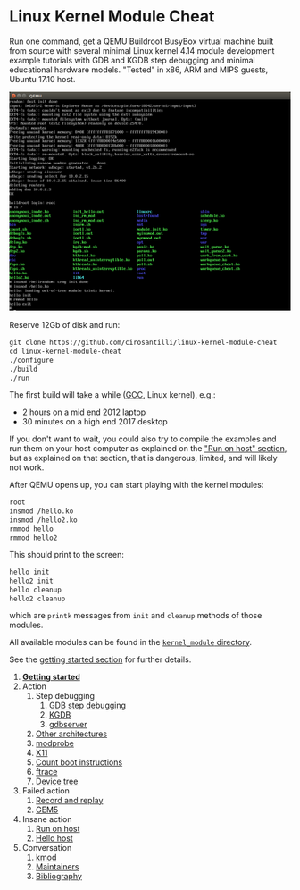 # Linux Kernel Module Cheat

Run one command, get a QEMU Buildroot BusyBox virtual machine built from source with several minimal Linux kernel 4.14 module development example tutorials with GDB and KGDB step debugging and minimal educational hardware models. "Tested" in x86, ARM and MIPS guests, Ubuntu 17.10 host.

![](screenshot.png)

Reserve 12Gb of disk and run:

    git clone https://github.com/cirosantilli/linux-kernel-module-cheat
    cd linux-kernel-module-cheat
    ./configure
    ./build
    ./run

The first build will take a while ([GCC](https://stackoverflow.com/questions/10833672/buildroot-environment-with-host-toolchain), Linux kernel), e.g.:

- 2 hours on a mid end 2012 laptop
- 30 minutes on a high end 2017 desktop

If you don't want to wait, you could also try to compile the examples and run them on your host computer as explained on the ["Run on host" section](run-on-host.md), but as explained on that section, that is dangerous, limited, and will likely not work.

After QEMU opens up, you can start playing with the kernel modules:

    root
    insmod /hello.ko
    insmod /hello2.ko
    rmmod hello
    rmmod hello2

This should print to the screen:

    hello init
    hello2 init
    hello cleanup
    hello2 cleanup

which are `printk` messages from `init` and `cleanup` methods of those modules.

All available modules can be found in the [`kernel_module` directory](kernel_module/).

See the [getting started section](getting-started.md) for further details.

1.  [**Getting started**](getting-started.md)
1.  Action
    1.  Step debugging
        1.  [GDB step debugging](gdb-step-debugging.md)
        1.  [KGDB](kgdb.md)
        1.  [gdbserver](gdbserver.md)
    1.  [Other architectures](other-architectures.md)
    1.  [modprobe](modprobe.md)
    1.  [X11](x11.md)
    1.  [Count boot instructions](count-boot-instructions.md)
    1.  [ftrace](ftrace.md)
    1.  [Device tree](device-tree.md)
1.  Failed action
    1.  [Record and replay](record-and-replay.md)
    1.  [GEM5](gem5.md)
1.  Insane action
    1.  [Run on host](run-on-host.md)
    1.  [Hello host](hello_host/)
1.  Conversation
    1.  [kmod](kmod.md)
    1.  [Maintainers](maintainers.md)
    1.  [Bibliography](bibliography.md)

